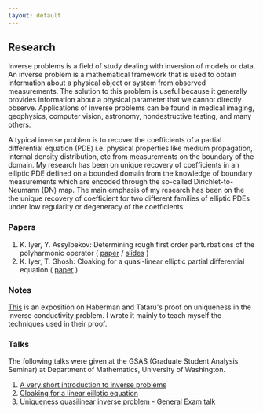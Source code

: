 ```yaml
---
layout: default
---
```


## Research

Inverse problems is a field of study dealing with inversion of models or data. An inverse problem is a mathematical framework that is used to obtain information about a physical object or system from observed measurements. The solution to this problem is useful because it generally provides information about a physical parameter that we cannot directly observe. Applications of inverse problems can be found in medical imaging, geophysics, computer vision, astronomy, nondestructive testing, and many others.

A typical inverse problem is to recover the coefficients of a partial differential equation (PDE) i.e. physical properties like medium propagation, internal density distribution, etc from measurements on the boundary of the domain. My research has been on unique recovery of coefficients in an elliptic PDE defined on a bounded domain from the knowledge of boundary measurements which are encoded through the so-called Dirichlet-to-Neumann (DN) map. The main emphasis of my research has been on the the unique recovery of coefficient for two different families of elliptic PDEs under low regularity or degeneracy of the coefficients.

### Papers

1. K. Iyer, Y. Assylbekov: Determining rough first order perturbations of the polyharmonic operator ( [paper](https://arxiv.org/pdf/1703.02569.pdf) / [slides](documents/polyharmonic_slides.pdf) )
2. K. Iyer, T. Ghosh: Cloaking for a quasi-linear elliptic partial differential equation ( [paper](https://arxiv.org/pdf/1704.02714.pdf) )

### Notes 
[This](documents/HT_uniqueness_exposition.pdf) is an exposition on Haberman and Tataru's proof on uniqueness in the inverse conductivity problem. I wrote it mainly to teach myself the techniques used in their proof. 

### Talks

The following talks were given at the GSAS (Graduate Student Analysis Seminar) at Department of Mathematics, University of Washington. 

1. [A very short introduction to inverse problems](documents/short_intro_inverse_problem_slides.pdf)
2. [Cloaking for a linear eillptic equation](documents/KSVW_cloaking_paper_slides.pdf)
3. [Uniqueness quasilinear inverse problem - General Exam talk](documents/generals_slides.pdf)
<br>
<br>



